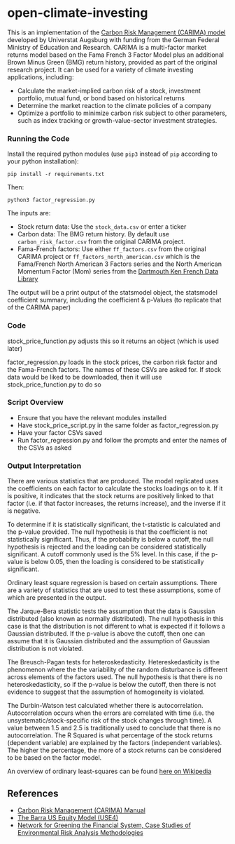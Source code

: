# open-climate-investing

This is an implementation of the [Carbon Risk Management (CARIMA) model](https://www.uni-augsburg.de/de/fakultaet/wiwi/prof/bwl/wilkens/sustainable-finance/downloads/) developed by Universtat Augsburg with funding from the German
Federal Ministry of Education and Research.  CARIMA is a multi-factor market returns model based on the Fama French 3 Factor Model plus an additional Brown Minus Green (BMG) return history, provided as part of the original
research project.  It can be used for a variety of climate investing applications, including:
- Calculate the market-implied carbon risk of a stock, investment portfolio, mutual fund, or bond based on historical returns
- Determine the market reaction to the climate policies of a company
- Optimize a portfolio to minimize carbon risk subject to other parameters, such as index tracking or growth-value-sector investment strategies.

### Running the Code
Install the required python modules (use `pip3` instead of `pip` according to your python installation):
```
pip install -r requirements.txt
```

Then:
```
python3 factor_regression.py
```
The inputs are:
- Stock return data: Use the `stock_data.csv` or enter a ticker
- Carbon data: The BMG return history.  By default use `carbon_risk_factor.csv` from the original CARIMA project.
- Fama-French factors: Use either `ff_factors.csv` from the original CARIMA project or `ff_factors_north_american.csv` which is the Fama/French North American 3 Factors series and the North American Momentum Factor (Mom) series from the [Dartmouth Ken French Data Library](http://mba.tuck.dartmouth.edu/pages/faculty/ken.french/data_library.html)

The output will be a print output of the statsmodel object, the statsmodel coefficient summary, including the coefficient & p-Values (to replicate that of the CARIMA paper)


### Code
stock_price_function.py adjusts this so it returns an object (which is used later)

factor_regression.py loads in the stock prices, the carbon risk factor and the Fama-French factors. The names of these CSVs are asked for. If stock data would be liked to be downloaded, then it will use stock_price_function.py to do so


### Script Overview
- Ensure that you have the relevant modules installed
- Have stock_price_script.py in the same folder as factor_regression.py
- Have your factor CSVs saved
- Run factor_regression.py and follow the prompts and enter the names of the CSVs as asked

### Output Interpretation
There are various statistics that are produced. The model replicated uses the coefficients on each factor to calculate the stocks loadings on to it. If it is positive, it indicates that the stock returns are positively linked to that factor (i.e. if that factor increases, the returns increase), and the inverse if it is negative. 

To determine if it is statistically significant, the t-statistic is calculated and the p-value provided. The null hypothesis is that the coefficient is not statistically significant. Thus, if the probability is below a cutoff, the null hypothesis is rejected and the loading can be considered statistically significant. A cutoff commonly used is the 5% level. In this case, if the p-value is below 0.05, then the loading is considered to be statistically significant.

Ordinary least square regression is based on certain assumptions. There are a variety of statistics that are used to test these assumptions, some of which are presented in the output.

The Jarque-Bera statistic tests the assumption that the data is Gaussian distributed (also known as normally distributed). The null hypothesis in this case is that the distribution is not different to what is expected if it follows a Gaussian distributed. If the p-value is above the cutoff, then one can assume that it is Gaussian distributed and the assumption of Gaussian distribution is not violated.

The Breusch-Pagan tests for heteroskedasticity. Hetereskedasticity is the phenomenon where the the variability of the random disturbance is different across elements of the factors used. The null hypothesis is that there is no heteroskedasticity, so if the p-value is below the cutoff, then there is not evidence to suggest that the assumption of homogeneity is violated.

The Durbin-Watson test calculated whether there is autocorrelation. Autocorrelation occurs when the errors are correlated with time (i.e. the unsystematic/stock-specific risk of the stock changes through time). A value between 1.5 and 2.5 is traditionally used to conclude that there is no autocorrelation.
The R Squared is what percentage of the stock returns (dependent variable) are explained by the factors (independent variables). The higher the percentage, the more of a stock returns can be considered to be based on the factor model.

An overview of ordinary least-squares can be found [here on Wikipedia](https://en.wikipedia.org/wiki/Ordinary_least_squares)

## References
- [Carbon Risk Management (CARIMA) Manual](https://assets.uni-augsburg.de/media/filer_public/ad/69/ad6906c0-cad0-493d-ba3d-1ec7fee5fb72/carima_manual_english.pdf)
- [The Barra US Equity Model (USE4)](http://cslt.riit.tsinghua.edu.cn/mediawiki/images/4/47/MSCI-USE4-201109.pdf)
- [Network for Greening the Financial System, Case Studies of Environmental Risk Analysis Methodologies](https://www.ngfs.net/sites/default/files/medias/documents/case_studies_of_environmental_risk_analysis_methodologies.pdf)
